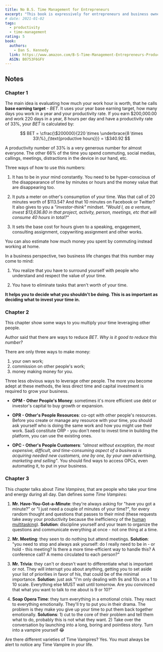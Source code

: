 ```yaml
---
title: No B.S. Time Management for Entrepreneurs
excerpt: "This book is expressively for entrepreneurs and business owners who wear many hats—those who can't resist piling more responsibility onto his own shoulders, who has more great ideas that time and resources to take advantage of them, who runs (not walks) through each day. Your time is incredibly valuable to you, and you are constantly 'running out of it.'"
# date: 2021-01-02
tags:
  - productivity
  - time-management
rating: 5
book:
  authors:
    - Dan S. Kennedy
  link: https://www.amazon.com/B-S-Time-Management-Entrepreneurs-Productivity/dp/1599186152
  ASIN: B0753F6GFV
---
```


## Notes

### Chapter 1

The main idea is evaluating how much your work hour is worth, that he calls **base earning target** - $BET$. It uses your year base earning target, how many days you work in a year and your productivity rate. If you earn \$200,000.00 and work 220 days in a year, 8 hours per day and have a productivity rate of 33\%, your $BET$ is calculated by:

$$
BET = \cfrac{\$200000}{220 \times \underbrace{8 \times 33\%}_{\text{productive hours}}} = \$340.92
$$

A productivity number of 33% is a very generous number for almost everyone. The other 66% of the time you spend commuting, social medias, callings, meetings, distractions in the device in our hand, etc.

Three ways of how to use this numbers:

1. It has to be in your mind constantly. You need to be hyper-conscious of the disappearance of time by minutes or hours and the money value that are disappearing too.

2. It puts a meter on other's consumption of your time. Was that call of 20 minutes worth of \$113.54? And that 10 minutes on Facebook or Twitter? It also gives to you a _"investor-think"_ mindset. _"Would I, as a venture, invest \$13,636.80 in that project, activity, person, meetings, etc that will consume 40 hours in total?"_

3. It sets the base cost for hours given to a speaking, engagement, consulting assignment, copywriting assignment and other works.

You can also estimate how much money you spent by commuting instead working at home.

In a business perspective, two business life changes that this number may come to mind:

1. You realize that you have to surround yourself with people who understand and respect the value of your time.

2. You have to eliminate tasks that aren't worth of your time.

**It helps you to decide what you shouldn't be doing. This is as important as deciding what to invest your time in.**

### Chapter 2

This chapter show some ways to you multiply your time leveraging other people.

Author said that there are ways to reduce $BET$. _Why is it good to reduce this number?_

There are only three ways to make money:

1. your own work;
1. commission on other people's work;
1. money making money for you.

Three less obvious ways to leverage other people. The more you become adept at these methods, the less direct time and capital investment is required to grow your business.

- **OPM - Other People's Money**: sometimes it's more efficient use debt or investor's capital to buy growth or expansion.

- **OPR - Other's People Resources**: co-opt with other people's resources. Before you create or manage any resource with your time, you should ask yourself who is doing the same work and how you might use their work. SaaS constitute ORP - you don't need to invest time in building the platform, you can use the existing ones.

- **OPC - Other's People Customers**: _"almost without exception, the most expensive, difficult, and time-consuming aspect of a business is acquiring needed new customers, one by one, by your own advertising, marketing and selling"_. You should find ways to access OPCs, even automating it, to put in your business.

### Chapter 3

This chapter talks about _Time Vampires_, that are people who take your time and energy during all day. Dan defines some _Time Vampires_:

1. **Mr. Have-You-Got-a-Minute**: they're always asking for "have you got a minute?" or "I just need a couple of minutes of your time?", for every random thought and questions that passes to their mind (these requests take away your productivity because the inefficiency of the [human multitasking](/zettelkasten/human-multitasking)). **Solution**: discipline yourself and your team to organize the questions and communicate everything at once - not one thing at a time.

1. **Mr. Meeting**: they seen to do nothing but attend meetings. **Solution**: "you need to stop and always ask yourself: do I really need to be in - or hold - this meeting? Is there a more time-efficient way to handle this? A conference call? A memo circulated to each person?"

1. **Mr. Trivia**: they can't or doesn't want to differentiate what is important or not. They will interrupt you about anything, getting you to set aside your list of priorities in favor of his, that could be of the minimal importance. **Solution**: just ask "I'm only dealing with 9s and 10s on a 1 to 10 scale. Everything else MUST wait until tomorrow. Are you convinced that what you want to talk to me about is 9 or 10?"

1. **Soap Opera Time**: they turn everything in a emotional crisis. They react to everything emotionally. They'll try to put you in their drama. The problem is they make you give up your time to put them back together emotionally. **Solutions**: 1) cut to the core of their problem and tell them what to do, probably this is not what they want. 2) Take over the conversation by launching into a long, boring and pointless story. Turn into a vampire yourself 😂

Are there different varieties of Time Vampires? Yes. You must always be alert to notice any Time Vampire in your life.
